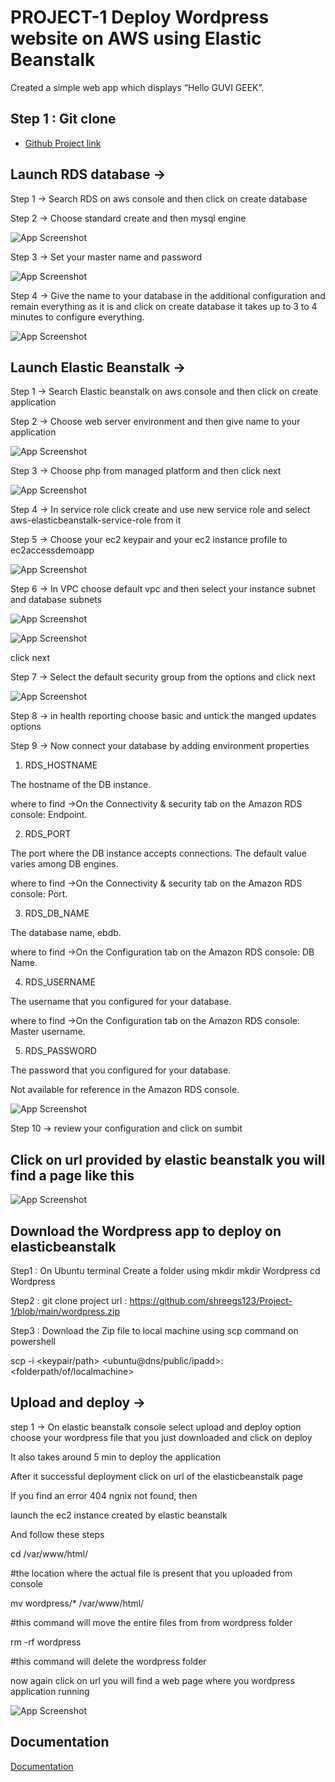 
# PROJECT-1 Deploy Wordpress website on AWS using Elastic Beanstalk

Created a simple web app which displays 
“Hello GUVI GEEK”.



## Step 1 : Git clone

 - [Github Project link](https://github.com/shreegs123/Project-1.git)
 


## Launch RDS database →

Step 1 → Search RDS on aws console and then click on create database

Step 2 → Choose standard create and then mysql engine

![App Screenshot](https://github.com/shreegs123/Project-1/blob/main/ss1.png?raw=true)

Step 3 → Set your master name and password 

![App Screenshot](https://github.com/shreegs123/Project-1/blob/main/ss2.png?raw=true)

Step 4 →  Give the name to your database in the additional configuration and remain everything as it is and click on create database it takes up to 3 to 4 minutes to configure everything.

![App Screenshot](https://github.com/shreegs123/Guvi_Interview_Task/blob/main/T1.png)

## Launch Elastic Beanstalk  →

Step 1 → Search Elastic beanstalk on aws console and then click on create application

Step 2 → Choose web server environment and then give name to your application

![App Screenshot](https://github.com/shreegs123/Project-1/blob/main/ss3.png?raw=true)

Step 3 → Choose php from managed platform and then click next

![App Screenshot](https://github.com/shreegs123/Project-1/blob/main/ss4.png?raw=true)

Step 4 → In service role click create and use new service role and select aws-elasticbeanstalk-service-role from it

Step 5 → Choose your ec2 keypair and your ec2 instance profile to ec2accessdemoapp

![App Screenshot](https://github.com/shreegs123/Project-1/blob/main/ss5.png?raw=true)

Step 6 → In VPC choose default vpc and then select your instance subnet and database subnets

![App Screenshot](https://github.com/shreegs123/Project-1/blob/main/ss6.png?raw=true)

![App Screenshot](https://github.com/shreegs123/Project-1/blob/main/ss7.png?raw=true)

click next

Step 7 → Select the default security group from the options and click next

![App Screenshot](https://github.com/shreegs123/Project-1/blob/main/ss8.png?raw=true)

Step 8 → in health reporting choose basic and untick the manged updates options

Step 9 → Now connect your database by adding environment properties

1. RDS_HOSTNAME

The hostname of the DB instance.

where to find →On the Connectivity & security tab on the Amazon RDS console: Endpoint.

2. RDS_PORT

The port where the DB instance accepts connections. The default value varies among DB engines.

where to find →On the Connectivity & security tab on the Amazon RDS console: Port.

3. RDS_DB_NAME

The database name, ebdb.

where to find →On the Configuration tab on the Amazon RDS console: DB Name.

4. RDS_USERNAME

The username that you configured for your database.

where to find →On the Configuration tab on the Amazon RDS console: Master username.

5. RDS_PASSWORD

The password that you configured for your database.

Not available for reference in the Amazon RDS console.

![App Screenshot](https://github.com/shreegs123/Project-1/blob/main/ss9.png?raw=true)

Step 10 → review your configuration and click on sumbit

## Click on url provided by elastic beanstalk you will find a page like this

![App Screenshot](https://github.com/shreegs123/Project-1/blob/main/ss10.png?raw=true)


## Download the Wordpress app to deploy on elasticbeanstalk

Step1 : On Ubuntu terminal Create a folder using mkdir 
mkdir Wordpress
cd Wordpress

Step2 : git clone project url : https://github.com/shreegs123/Project-1/blob/main/wordpress.zip

Step3 : Download the Zip file to local machine using scp command on powershell

scp -i <keypair/path> <ubuntu@dns/public/ipadd>:<pathofwordpresszipfolfer> <folderpath/of/localmachine> 

## Upload and deploy →

step 1 → On elastic beanstalk console select upload and deploy option choose your wordpress file that you just downloaded and click on deploy

It also takes around 5 min to deploy the application

After it successful deployment click on url of the elasticbeanstalk page

If you find an error 404 ngnix not found, then

launch the ec2 instance created by elastic beanstalk

And follow these steps

cd /var/www/html/

#the location where the actual file is present that you uploaded from console

mv wordpress/* /var/www/html/ 

#this command will move the entire files from from wordpress folder

rm -rf wordpress

#this command will delete the wordpress folder

now again click on url you will find a web page where you wordpress application running

![App Screenshot](https://github.com/shreegs123/Project-1/blob/main/output.png?raw=true)







## Documentation

[Documentation](https://linktodocumentation)

